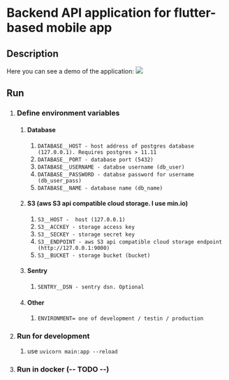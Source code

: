 # Backend API application for flutter-based mobile app

## Description
Here you can see a demo of the application:
![](https://github.com/maxonclaxon/nikolife-backend/blob/master/readme_files/app_demo.gif)

## Run
1) ### Define environment variables 
   1) #### Database
      1) `DATABASE__HOST - host address of postgres database (127.0.0.1). Requires postgres > 11.11`
      2) `DATABASE__PORT - database port (5432)`
      3) `DATABASE__USERNAME - databse username (db_user)`
      4) `DATABASE__PASSWORD - databse password for username (db_user_pass)`
      5) `DATABASE__NAME - database name (db_name)`
   2) #### S3 (aws S3 api compatible cloud storage. I use min.io)
      1) `S3__HOST -  host (127.0.0.1)`
      2) `S3__ACCKEY - storage access key`
      3) `S3__SECKEY - storage secret key`
      4) `S3__ENDPOINT - aws S3 api compatible cloud storage endpoint (http://127.0.0.1:9000)`
      5) `S3__BUCKET - storage bucket (bucket)`
   3) #### Sentry
      1) `SENTRY__DSN - sentry dsn. Optional`
   4) #### Other
      1) `ENVIRONMENT= one of development / testin / production`
2) ### Run for development
   1) use `uvicorn main:app --reload`
3) ### Run in docker (-- TODO --) 